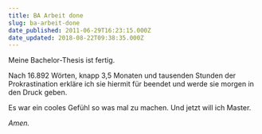 ```yaml
---
title: BA Arbeit done
slug: ba-arbeit-done
date_published: 2011-06-29T16:23:15.000Z
date_updated: 2018-08-22T09:38:35.000Z
---
```


Meine Bachelor-Thesis ist fertig.

Nach 16.892 Wörten, knapp 3,5 Monaten und tausenden Stunden der Prokrastination erkläre ich sie hiermit für beendet und werde sie morgen in den Druck geben.

Es war ein cooles Gefühl so was mal zu machen. Und jetzt will ich Master.

*Amen.*
